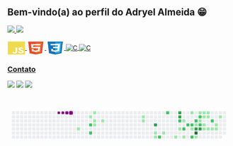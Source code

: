 ## Bem-vindo(a) ao perfil do Adryel Almeida 😁
 <div>
   <a href="https://github.com/Adryel7">
   <img height="180em" src="https://github-readme-stats.vercel.app/api?username=Adryel7&show_icons=true&theme=tokyonight&include_all_commits=true&count_private=true"/>
   <img height="180em" src="https://github-readme-stats.vercel.app/api/top-langs/?username=Adryel7&layout=compact&langs_count=6&theme=tokyonight"/>
</div>
    
<div style="display: inline_block"><br>
  <img align="center" alt="Js" height="30" width="40" src="https://raw.githubusercontent.com/devicons/devicon/master/icons/javascript/javascript-plain.svg">
  <img align="center" alt="HTML" height="30" width="40" src="https://raw.githubusercontent.com/devicons/devicon/master/icons/html5/html5-original.svg">
  <img align="center" alt="CSS" height="30" width="40" src="https://raw.githubusercontent.com/devicons/devicon/master/icons/css3/css3-original.svg">
  <img align="center" alt="C" height= "30" Width="40" src="https://cdn.jsdelivr.net/gh/devicons/devicon@latest/icons/c/c-original.svg" />
  <img align="center" alt="C" height= "30" Width="40" src="https://cdn.jsdelivr.net/gh/devicons/devicon@latest/icons/python/python-original.svg" />
</div>

### Contato
 
<div> 
  <a href="https://instagram.com/adryel7" target="_blank"><img src="https://img.shields.io/badge/-Instagram-%23E4405F?style=for-the-badge&logo=instagram&logoColor=white" target="_blank"></a>
  <a href = "mailto:adryel7@gmail.com"><img src="https://img.shields.io/badge/-Gmail-%23333?style=for-the-badge&logo=gmail&logoColor=white" target="_blank"></a>
  <a href="https://www.linkedin.com/in/adryel-almeida-052365321/" target="_blank"><img src="https://img.shields.io/badge/-LinkedIn-%230077B5?style=for-the-badge&logo=linkedin&logoColor=white" target="_blank"></a>
</div>
<br>
 
<svg viewBox="-16 -32 880 192" width="880" height="192" xmlns="http://www.w3.org/2000/svg"><style>@keyframes c0{12.28%{fill:var(--c1)}12.3%,to{fill:var(--ce)}}@keyframes c1{7.63%{fill:var(--c1)}7.65%,to{fill:var(--ce)}}@keyframes c2{69.43%{fill:var(--c2)}69.45%,to{fill:var(--ce)}}@keyframes c3{70.09%{fill:var(--c2)}70.11%,to{fill:var(--ce)}}@keyframes c4{6.97%{fill:var(--c1)}6.99%,to{fill:var(--ce)}}@keyframes c5{8.3%{fill:var(--c1)}8.32%,to{fill:var(--ce)}}@keyframes c6{8.63%{fill:var(--c1)}8.65%,to{fill:var(--ce)}}@keyframes c7{9.62%{fill:var(--c1)}9.64%,to{fill:var(--ce)}}@keyframes c8{18.59%{fill:var(--c1)}18.61%,to{fill:var(--ce)}}@keyframes c9{18.26%{fill:var(--c1)}18.28%,to{fill:var(--ce)}}@keyframes ca{76.07%{fill:var(--c3)}76.09%,to{fill:var(--ce)}}@keyframes cb{20.92%{fill:var(--c1)}20.94%,to{fill:var(--ce)}}@keyframes cc{21.25%{fill:var(--c1)}21.27%,to{fill:var(--ce)}}@keyframes cd{53.48%{fill:var(--c2)}53.5%,to{fill:var(--ce)}}@keyframes ce{22.91%{fill:var(--c1)}22.93%,to{fill:var(--ce)}}@keyframes cf{50.82%{fill:var(--c2)}50.84%,to{fill:var(--ce)}}@keyframes cg{24.24%{fill:var(--c1)}24.26%,to{fill:var(--ce)}}@keyframes ch{79.06%{fill:var(--c3)}79.08%,to{fill:var(--ce)}}@keyframes ci{78.73%{fill:var(--c3)}78.75%,to{fill:var(--ce)}}@keyframes cj{49.16%{fill:var(--c2)}49.18%,to{fill:var(--ce)}}@keyframes ck{25.9%{fill:var(--c1)}25.92%,to{fill:var(--ce)}}@keyframes cl{26.9%{fill:var(--c1)}26.92%,to{fill:var(--ce)}}@keyframes cm{48.16%{fill:var(--c2)}48.18%,to{fill:var(--ce)}}@keyframes cn{24.91%{fill:var(--c1)}24.93%,to{fill:var(--ce)}}@keyframes co{47.5%{fill:var(--c2)}47.52%,to{fill:var(--ce)}}@keyframes cp{28.23%{fill:var(--c1)}28.25%,to{fill:var(--ce)}}@keyframes cq{47.17%{fill:var(--c2)}47.19%,to{fill:var(--ce)}}@keyframes cr{39.52%{fill:var(--c1)}39.54%,to{fill:var(--ce)}}@keyframes cs{56.14%{fill:var(--c2)}56.16%,to{fill:var(--ce)}}@keyframes ct{46.5%{fill:var(--c2)}46.52%,to{fill:var(--ce)}}@keyframes cu{46.17%{fill:var(--c1)}46.19%,to{fill:var(--ce)}}@keyframes cv{81.72%{fill:var(--c3)}81.74%,to{fill:var(--ce)}}@keyframes cw{82.71%{fill:var(--c4)}82.73%,to{fill:var(--ce)}}@keyframes cx{37.2%{fill:var(--c1)}37.22%,to{fill:var(--ce)}}@keyframes cy{28.89%{fill:var(--c1)}28.91%,to{fill:var(--ce)}}@keyframes cz{44.51%{fill:var(--c2)}44.53%,to{fill:var(--ce)}}@keyframes c10{44.18%{fill:var(--c1)}44.2%,to{fill:var(--ce)}}@keyframes c11{45.84%{fill:var(--c2)}45.86%,to{fill:var(--ce)}}@keyframes c12{82.05%{fill:var(--c3)}82.07%,to{fill:var(--ce)}}@keyframes c13{29.23%{fill:var(--c1)}29.25%,to{fill:var(--ce)}}@keyframes c14{30.22%{fill:var(--c1)}30.24%,to{fill:var(--ce)}}@keyframes c15{30.89%{fill:var(--c1)}30.91%,to{fill:var(--ce)}}@keyframes c16{31.22%{fill:var(--c1)}31.24%,to{fill:var(--ce)}}@keyframes c17{29.56%{fill:var(--c1)}29.58%,to{fill:var(--ce)}}@keyframes c18{29.89%{fill:var(--c1)}29.91%,to{fill:var(--ce)}}@keyframes c19{31.55%{fill:var(--c1)}31.57%,to{fill:var(--ce)}}@keyframes c1a{59.13%{fill:var(--c2)}59.15%,to{fill:var(--ce)}}@keyframes c1b{31.88%{fill:var(--c1)}31.9%,to{fill:var(--ce)}}@keyframes c1c{32.55%{fill:var(--c1)}32.57%,to{fill:var(--ce)}}@keyframes c1d{32.22%{fill:var(--c1)}32.24%,to{fill:var(--ce)}}@keyframes c1e{33.54%{fill:var(--c1)}33.56%,to{fill:var(--ce)}}@keyframes u0{6.97%{transform:scale(0,1)}6.99%,7.63%{transform:scale(.03,1)}7.65%,8.3%{transform:scale(.06,1)}8.32%,8.63%{transform:scale(.1,1)}8.65%,9.62%{transform:scale(.13,1)}12.28%,9.64%{transform:scale(.16,1)}12.3%,18.26%{transform:scale(.19,1)}18.28%,18.59%{transform:scale(.23,1)}18.61%,20.92%{transform:scale(.26,1)}20.94%,21.25%{transform:scale(.29,1)}21.27%,22.91%{transform:scale(.32,1)}22.93%,24.24%{transform:scale(.35,1)}24.26%,24.91%{transform:scale(.39,1)}24.93%,25.9%{transform:scale(.42,1)}25.92%,26.9%{transform:scale(.45,1)}26.92%,28.23%{transform:scale(.48,1)}28.25%,28.89%{transform:scale(.52,1)}28.91%,29.23%{transform:scale(.55,1)}29.25%,29.56%{transform:scale(.58,1)}29.58%,29.89%{transform:scale(.61,1)}29.91%,30.22%{transform:scale(.65,1)}30.24%,30.89%{transform:scale(.68,1)}30.91%,31.22%{transform:scale(.71,1)}31.24%,31.55%{transform:scale(.74,1)}31.57%,31.88%{transform:scale(.77,1)}31.9%,32.22%{transform:scale(.81,1)}32.24%,32.55%{transform:scale(.84,1)}32.57%,33.54%{transform:scale(.87,1)}33.56%,37.2%{transform:scale(.9,1)}37.22%,39.52%{transform:scale(.94,1)}39.54%,44.18%{transform:scale(.97,1)}44.2%,to{transform:scale(1,1)}}@keyframes u1{44.51%{transform:scale(0,1)}44.53%,45.84%{transform:scale(.5,1)}45.86%,to{transform:scale(1,1)}}@keyframes u2{46.17%{transform:scale(0,1)}46.19%,to{transform:scale(1,1)}}@keyframes u3{46.5%{transform:scale(0,1)}46.52%,47.17%{transform:scale(.09,1)}47.19%,47.5%{transform:scale(.18,1)}47.52%,48.16%{transform:scale(.27,1)}48.18%,49.16%{transform:scale(.36,1)}49.18%,50.82%{transform:scale(.45,1)}50.84%,53.48%{transform:scale(.55,1)}53.5%,56.14%{transform:scale(.64,1)}56.16%,59.13%{transform:scale(.73,1)}59.15%,69.43%{transform:scale(.82,1)}69.45%,70.09%{transform:scale(.91,1)}70.11%,to{transform:scale(1,1)}}@keyframes u4{76.07%{transform:scale(0,1)}76.09%,78.73%{transform:scale(.2,1)}78.75%,79.06%{transform:scale(.4,1)}79.08%,81.72%{transform:scale(.6,1)}81.74%,82.05%{transform:scale(.8,1)}82.07%,to{transform:scale(1,1)}}@keyframes u5{82.71%{transform:scale(0,1)}82.73%,to{transform:scale(1,1)}}@keyframes s0{0%,99.67%{transform:translate(0,-16px)}.33%{transform:translate(0,0)}6.98%{transform:translate(320px,0)}7.31%{transform:translate(320px,16px)}7.64%{transform:translate(304px,16px)}69.1%,7.97%{transform:translate(304px,32px)}8.31%{transform:translate(320px,32px)}8.64%{transform:translate(320px,48px)}9.3%{transform:translate(352px,48px)}9.63%{transform:translate(352px,32px)}11.63%{transform:translate(256px,32px)}12.29%{transform:translate(256px,64px)}17.61%{transform:translate(512px,64px)}18.6%{transform:translate(512px,16px)}19.27%{transform:translate(544px,16px)}20.27%{transform:translate(544px,64px)}20.6%{transform:translate(560px,64px)}21.26%{transform:translate(560px,96px)}21.59%{transform:translate(544px,96px)}21.93%{transform:translate(544px,80px)}23.92%{transform:translate(640px,80px)}24.25%{transform:translate(640px,96px)}24.92%{transform:translate(672px,96px)}25.25%{transform:translate(672px,80px)}25.58%{transform:translate(656px,80px)}26.25%,78.07%{transform:translate(656px,48px)}26.58%,47.84%{transform:translate(672px,48px)}26.91%{transform:translate(672px,32px)}27.57%,46.84%{transform:translate(704px,32px)}28.24%{transform:translate(704px,0)}29.57%{transform:translate(768px,0)}29.9%{transform:translate(768px,16px)}30.23%,34.88%,44.85%{transform:translate(752px,16px)}31.23%{transform:translate(752px,64px)}32.23%{transform:translate(800px,64px)}32.56%{transform:translate(800px,48px)}32.89%{transform:translate(816px,48px)}33.55%{transform:translate(816px,16px)}36.21%,42.86%{transform:translate(752px,80px)}36.54%,42.52%,82.39%{transform:translate(736px,80px)}36.88%,42.19%{transform:translate(736px,96px)}37.21%,41.86%{transform:translate(720px,96px)}37.54%,41.53%{transform:translate(720px,112px)}38.21%,40.86%{transform:translate(688px,112px)}38.87%{transform:translate(688px,80px)}39.2%{transform:translate(704px,80px)}39.53%{transform:translate(704px,64px)}39.87%{transform:translate(688px,64px)}43.85%{transform:translate(752px,32px)}44.19%{transform:translate(736px,32px)}44.52%{transform:translate(736px,16px)}45.51%{transform:translate(752px,48px)}46.18%{transform:translate(720px,48px)}46.51%{transform:translate(720px,32px)}47.18%{transform:translate(704px,48px)}48.17%{transform:translate(672px,64px)}48.5%{transform:translate(656px,64px)}49.17%{transform:translate(656px,32px)}49.5%{transform:translate(640px,32px)}50.17%{transform:translate(640px,0)}51.5%{transform:translate(576px,0)}53.49%{transform:translate(576px,96px)}57.81%{transform:translate(784px,96px)}59.14%{transform:translate(784px,32px)}70.1%{transform:translate(304px,80px)}75.42%{transform:translate(560px,80px)}76.08%{transform:translate(560px,48px)}79.07%{transform:translate(656px,0)}80.4%{transform:translate(720px,0)}81.73%{transform:translate(720px,64px)}82.06%{transform:translate(736px,64px)}93.36%{transform:translate(208px,80px)}93.69%{transform:translate(208px,64px)}94.35%{transform:translate(176px,64px)}94.68%{transform:translate(176px,48px)}95.35%{transform:translate(144px,48px)}96.01%{transform:translate(144px,16px)}96.35%{transform:translate(128px,16px)}96.68%{transform:translate(128px,0)}97.67%{transform:translate(80px,0)}98.01%{transform:translate(80px,-16px)}}@keyframes s1{0%,99.67%{transform:translate(16px,-16px)}.33%{transform:translate(0,-16px)}.66%{transform:translate(0,0)}7.31%{transform:translate(320px,0)}7.64%{transform:translate(320px,16px)}7.97%{transform:translate(304px,16px)}69.44%,8.31%{transform:translate(304px,32px)}8.64%{transform:translate(320px,32px)}8.97%{transform:translate(320px,48px)}9.63%{transform:translate(352px,48px)}9.97%{transform:translate(352px,32px)}11.96%{transform:translate(256px,32px)}12.62%{transform:translate(256px,64px)}17.94%{transform:translate(512px,64px)}18.94%{transform:translate(512px,16px)}19.6%{transform:translate(544px,16px)}20.6%{transform:translate(544px,64px)}20.93%{transform:translate(560px,64px)}21.59%{transform:translate(560px,96px)}21.93%{transform:translate(544px,96px)}22.26%{transform:translate(544px,80px)}24.25%{transform:translate(640px,80px)}24.58%{transform:translate(640px,96px)}25.25%{transform:translate(672px,96px)}25.58%{transform:translate(672px,80px)}25.91%{transform:translate(656px,80px)}26.58%,78.41%{transform:translate(656px,48px)}26.91%,48.17%{transform:translate(672px,48px)}27.24%{transform:translate(672px,32px)}27.91%,47.18%{transform:translate(704px,32px)}28.57%{transform:translate(704px,0)}29.9%{transform:translate(768px,0)}30.23%{transform:translate(768px,16px)}30.56%,35.22%,45.18%{transform:translate(752px,16px)}31.56%{transform:translate(752px,64px)}32.56%{transform:translate(800px,64px)}32.89%{transform:translate(800px,48px)}33.22%{transform:translate(816px,48px)}33.89%{transform:translate(816px,16px)}36.54%,43.19%{transform:translate(752px,80px)}36.88%,42.86%,82.72%{transform:translate(736px,80px)}37.21%,42.52%{transform:translate(736px,96px)}37.54%,42.19%{transform:translate(720px,96px)}37.87%,41.86%{transform:translate(720px,112px)}38.54%,41.2%{transform:translate(688px,112px)}39.2%{transform:translate(688px,80px)}39.53%{transform:translate(704px,80px)}39.87%{transform:translate(704px,64px)}40.2%{transform:translate(688px,64px)}44.19%{transform:translate(752px,32px)}44.52%{transform:translate(736px,32px)}44.85%{transform:translate(736px,16px)}45.85%{transform:translate(752px,48px)}46.51%{transform:translate(720px,48px)}46.84%{transform:translate(720px,32px)}47.51%{transform:translate(704px,48px)}48.5%{transform:translate(672px,64px)}48.84%{transform:translate(656px,64px)}49.5%{transform:translate(656px,32px)}49.83%{transform:translate(640px,32px)}50.5%{transform:translate(640px,0)}51.83%{transform:translate(576px,0)}53.82%{transform:translate(576px,96px)}58.14%{transform:translate(784px,96px)}59.47%{transform:translate(784px,32px)}70.43%{transform:translate(304px,80px)}75.75%{transform:translate(560px,80px)}76.41%{transform:translate(560px,48px)}79.4%{transform:translate(656px,0)}80.73%{transform:translate(720px,0)}82.06%{transform:translate(720px,64px)}82.39%{transform:translate(736px,64px)}93.69%{transform:translate(208px,80px)}94.02%{transform:translate(208px,64px)}94.68%{transform:translate(176px,64px)}95.02%{transform:translate(176px,48px)}95.68%{transform:translate(144px,48px)}96.35%{transform:translate(144px,16px)}96.68%{transform:translate(128px,16px)}97.01%{transform:translate(128px,0)}98.01%{transform:translate(80px,0)}98.34%{transform:translate(80px,-16px)}}@keyframes s2{0%,99.67%{transform:translate(32px,-16px)}.66%{transform:translate(0,-16px)}1%{transform:translate(0,0)}7.64%{transform:translate(320px,0)}7.97%{transform:translate(320px,16px)}8.31%{transform:translate(304px,16px)}69.77%,8.64%{transform:translate(304px,32px)}8.97%{transform:translate(320px,32px)}9.3%{transform:translate(320px,48px)}9.97%{transform:translate(352px,48px)}10.3%{transform:translate(352px,32px)}12.29%{transform:translate(256px,32px)}12.96%{transform:translate(256px,64px)}18.27%{transform:translate(512px,64px)}19.27%{transform:translate(512px,16px)}19.93%{transform:translate(544px,16px)}20.93%{transform:translate(544px,64px)}21.26%{transform:translate(560px,64px)}21.93%{transform:translate(560px,96px)}22.26%{transform:translate(544px,96px)}22.59%{transform:translate(544px,80px)}24.58%{transform:translate(640px,80px)}24.92%{transform:translate(640px,96px)}25.58%{transform:translate(672px,96px)}25.91%{transform:translate(672px,80px)}26.25%{transform:translate(656px,80px)}26.91%,78.74%{transform:translate(656px,48px)}27.24%,48.5%{transform:translate(672px,48px)}27.57%{transform:translate(672px,32px)}28.24%,47.51%{transform:translate(704px,32px)}28.9%{transform:translate(704px,0)}30.23%{transform:translate(768px,0)}30.56%{transform:translate(768px,16px)}30.9%,35.55%,45.51%{transform:translate(752px,16px)}31.89%{transform:translate(752px,64px)}32.89%{transform:translate(800px,64px)}33.22%{transform:translate(800px,48px)}33.55%{transform:translate(816px,48px)}34.22%{transform:translate(816px,16px)}36.88%,43.52%{transform:translate(752px,80px)}37.21%,43.19%,83.06%{transform:translate(736px,80px)}37.54%,42.86%{transform:translate(736px,96px)}37.87%,42.52%{transform:translate(720px,96px)}38.21%,42.19%{transform:translate(720px,112px)}38.87%,41.53%{transform:translate(688px,112px)}39.53%{transform:translate(688px,80px)}39.87%{transform:translate(704px,80px)}40.2%{transform:translate(704px,64px)}40.53%{transform:translate(688px,64px)}44.52%{transform:translate(752px,32px)}44.85%{transform:translate(736px,32px)}45.18%{transform:translate(736px,16px)}46.18%{transform:translate(752px,48px)}46.84%{transform:translate(720px,48px)}47.18%{transform:translate(720px,32px)}47.84%{transform:translate(704px,48px)}48.84%{transform:translate(672px,64px)}49.17%{transform:translate(656px,64px)}49.83%{transform:translate(656px,32px)}50.17%{transform:translate(640px,32px)}50.83%{transform:translate(640px,0)}52.16%{transform:translate(576px,0)}54.15%{transform:translate(576px,96px)}58.47%{transform:translate(784px,96px)}59.8%{transform:translate(784px,32px)}70.76%{transform:translate(304px,80px)}76.08%{transform:translate(560px,80px)}76.74%{transform:translate(560px,48px)}79.73%{transform:translate(656px,0)}81.06%{transform:translate(720px,0)}82.39%{transform:translate(720px,64px)}82.72%{transform:translate(736px,64px)}94.02%{transform:translate(208px,80px)}94.35%{transform:translate(208px,64px)}95.02%{transform:translate(176px,64px)}95.35%{transform:translate(176px,48px)}96.01%{transform:translate(144px,48px)}96.68%{transform:translate(144px,16px)}97.01%{transform:translate(128px,16px)}97.34%{transform:translate(128px,0)}98.34%{transform:translate(80px,0)}98.67%{transform:translate(80px,-16px)}}@keyframes s3{0%,99.67%{transform:translate(48px,-16px)}1%{transform:translate(0,-16px)}1.33%{transform:translate(0,0)}7.97%{transform:translate(320px,0)}8.31%{transform:translate(320px,16px)}8.64%{transform:translate(304px,16px)}70.1%,8.97%{transform:translate(304px,32px)}9.3%{transform:translate(320px,32px)}9.63%{transform:translate(320px,48px)}10.3%{transform:translate(352px,48px)}10.63%{transform:translate(352px,32px)}12.62%{transform:translate(256px,32px)}13.29%{transform:translate(256px,64px)}18.6%{transform:translate(512px,64px)}19.6%{transform:translate(512px,16px)}20.27%{transform:translate(544px,16px)}21.26%{transform:translate(544px,64px)}21.59%{transform:translate(560px,64px)}22.26%{transform:translate(560px,96px)}22.59%{transform:translate(544px,96px)}22.92%{transform:translate(544px,80px)}24.92%{transform:translate(640px,80px)}25.25%{transform:translate(640px,96px)}25.91%{transform:translate(672px,96px)}26.25%{transform:translate(672px,80px)}26.58%{transform:translate(656px,80px)}27.24%,79.07%{transform:translate(656px,48px)}27.57%,48.84%{transform:translate(672px,48px)}27.91%{transform:translate(672px,32px)}28.57%,47.84%{transform:translate(704px,32px)}29.24%{transform:translate(704px,0)}30.56%{transform:translate(768px,0)}30.9%{transform:translate(768px,16px)}31.23%,35.88%,45.85%{transform:translate(752px,16px)}32.23%{transform:translate(752px,64px)}33.22%{transform:translate(800px,64px)}33.55%{transform:translate(800px,48px)}33.89%{transform:translate(816px,48px)}34.55%{transform:translate(816px,16px)}37.21%,43.85%{transform:translate(752px,80px)}37.54%,43.52%,83.39%{transform:translate(736px,80px)}37.87%,43.19%{transform:translate(736px,96px)}38.21%,42.86%{transform:translate(720px,96px)}38.54%,42.52%{transform:translate(720px,112px)}39.2%,41.86%{transform:translate(688px,112px)}39.87%{transform:translate(688px,80px)}40.2%{transform:translate(704px,80px)}40.53%{transform:translate(704px,64px)}40.86%{transform:translate(688px,64px)}44.85%{transform:translate(752px,32px)}45.18%{transform:translate(736px,32px)}45.51%{transform:translate(736px,16px)}46.51%{transform:translate(752px,48px)}47.18%{transform:translate(720px,48px)}47.51%{transform:translate(720px,32px)}48.17%{transform:translate(704px,48px)}49.17%{transform:translate(672px,64px)}49.5%{transform:translate(656px,64px)}50.17%{transform:translate(656px,32px)}50.5%{transform:translate(640px,32px)}51.16%{transform:translate(640px,0)}52.49%{transform:translate(576px,0)}54.49%{transform:translate(576px,96px)}58.8%{transform:translate(784px,96px)}60.13%{transform:translate(784px,32px)}71.1%{transform:translate(304px,80px)}76.41%{transform:translate(560px,80px)}77.08%{transform:translate(560px,48px)}80.07%{transform:translate(656px,0)}81.4%{transform:translate(720px,0)}82.72%{transform:translate(720px,64px)}83.06%{transform:translate(736px,64px)}94.35%{transform:translate(208px,80px)}94.68%{transform:translate(208px,64px)}95.35%{transform:translate(176px,64px)}95.68%{transform:translate(176px,48px)}96.35%{transform:translate(144px,48px)}97.01%{transform:translate(144px,16px)}97.34%{transform:translate(128px,16px)}97.67%{transform:translate(128px,0)}98.67%{transform:translate(80px,0)}99%{transform:translate(80px,-16px)}}:root{--cb:#1b1f230a;--cs:purple;--ce:#ebedf0;--c0:#ebedf0;--c1:#9be9a8;--c2:#40c463;--c3:#30a14e;--c4:#216e39}@media (prefers-color-scheme:dark){:root{--cb:#1b1f230a;--cs:purple;--ce:#161b22;--c1:#01311f;--c2:#034525;--c3:#0f6d31;--c4:#00c647}}.c{shape-rendering:geometricPrecision;rx:2;ry:2;fill:var(--ce);stroke-width:1px;stroke:var(--cb);animation:none 30100ms linear infinite}.c.c0,.c.c1{fill:var(--c1);animation-name:c0}.c.c1{animation-name:c1}.c.c2,.c.c3{fill:var(--c2);animation-name:c2}.c.c3{animation-name:c3}.c.c4,.c.c5,.c.c6{fill:var(--c1);animation-name:c4}.c.c5,.c.c6{animation-name:c5}.c.c6{animation-name:c6}.c.c7,.c.c8,.c.c9{fill:var(--c1);animation-name:c7}.c.c8,.c.c9{animation-name:c8}.c.c9{animation-name:c9}.c.ca{fill:var(--c3);animation-name:ca}.c.cb,.c.cc{fill:var(--c1);animation-name:cb}.c.cc{animation-name:cc}.c.cd{fill:var(--c2);animation-name:cd}.c.ce{fill:var(--c1);animation-name:ce}.c.cf{fill:var(--c2);animation-name:cf}.c.cg{fill:var(--c1);animation-name:cg}.c.ch,.c.ci{fill:var(--c3);animation-name:ch}.c.ci{animation-name:ci}.c.cj{fill:var(--c2);animation-name:cj}.c.ck,.c.cl{fill:var(--c1);animation-name:ck}.c.cl{animation-name:cl}.c.cm{fill:var(--c2);animation-name:cm}.c.cn{fill:var(--c1);animation-name:cn}.c.co{fill:var(--c2);animation-name:co}.c.cp{fill:var(--c1);animation-name:cp}.c.cq{fill:var(--c2);animation-name:cq}.c.cr{fill:var(--c1);animation-name:cr}.c.cs,.c.ct{fill:var(--c2);animation-name:cs}.c.ct{animation-name:ct}.c.cu{fill:var(--c1);animation-name:cu}.c.cv{fill:var(--c3);animation-name:cv}.c.cw{fill:var(--c4);animation-name:cw}.c.cx,.c.cy{fill:var(--c1);animation-name:cx}.c.cy{animation-name:cy}.c.cz{fill:var(--c2);animation-name:cz}.c.c10{fill:var(--c1);animation-name:c10}.c.c11{fill:var(--c2);animation-name:c11}.c.c12{fill:var(--c3);animation-name:c12}.c.c13{fill:var(--c1);animation-name:c13}.c.c14,.c.c15,.c.c16{fill:var(--c1);animation-name:c14}.c.c15,.c.c16{animation-name:c15}.c.c16{animation-name:c16}.c.c17,.c.c18,.c.c19{fill:var(--c1);animation-name:c17}.c.c18,.c.c19{animation-name:c18}.c.c19{animation-name:c19}.c.c1a{fill:var(--c2);animation-name:c1a}.c.c1b{fill:var(--c1);animation-name:c1b}.c.c1c,.c.c1d,.c.c1e{fill:var(--c1);animation-name:c1c}.c.c1d,.c.c1e{animation-name:c1d}.c.c1e{animation-name:c1e}.s,.u{animation:none linear 30100ms infinite}.u,.u.u0{transform-origin:0 0}.u{transform:scale(0,1)}.u.u0{fill:var(--c1);animation-name:u0}.u.u1{fill:var(--c2);animation-name:u1;transform-origin:515.5px 0}.u.u2{fill:var(--c1);animation-name:u2;transform-origin:548.7px 0}.u.u3{fill:var(--c2);animation-name:u3;transform-origin:565.3px 0}.u.u4{fill:var(--c3);animation-name:u4;transform-origin:748.2px 0}.u.u5{fill:var(--c4);animation-name:u5;transform-origin:831.4px 0}.s{shape-rendering:geometricPrecision;fill:var(--cs)}.s.s0{transform:translate(0,-16px);animation-name:s0}.s.s1{transform:translate(16px,-16px);animation-name:s1}.s.s2{transform:translate(32px,-16px);animation-name:s2}.s.s3{transform:translate(48px,-16px);animation-name:s3}</style><rect class="c" x="2" y="2" width="12" height="12"/><rect class="c" x="2" y="18" width="12" height="12"/><rect class="c" x="2" y="34" width="12" height="12"/><rect class="c" x="2" y="50" width="12" height="12"/><rect class="c" x="2" y="66" width="12" height="12"/><rect class="c" x="2" y="82" width="12" height="12"/><rect class="c" x="2" y="98" width="12" height="12"/><rect class="c" x="18" y="2" width="12" height="12"/><rect class="c" x="18" y="18" width="12" height="12"/><rect class="c" x="18" y="34" width="12" height="12"/><rect class="c" x="18" y="50" width="12" height="12"/><rect class="c" x="18" y="66" width="12" height="12"/><rect class="c" x="18" y="82" width="12" height="12"/><rect class="c" x="18" y="98" width="12" height="12"/><rect class="c" x="34" y="2" width="12" height="12"/><rect class="c" x="34" y="18" width="12" height="12"/><rect class="c" x="34" y="34" width="12" height="12"/><rect class="c" x="34" y="50" width="12" height="12"/><rect class="c" x="34" y="66" width="12" height="12"/><rect class="c" x="34" y="82" width="12" height="12"/><rect class="c" x="34" y="98" width="12" height="12"/><rect class="c" x="50" y="2" width="12" height="12"/><rect class="c" x="50" y="18" width="12" height="12"/><rect class="c" x="50" y="34" width="12" height="12"/><rect class="c" x="50" y="50" width="12" height="12"/><rect class="c" x="50" y="66" width="12" height="12"/><rect class="c" x="50" y="82" width="12" height="12"/><rect class="c" x="50" y="98" width="12" height="12"/><rect class="c" x="66" y="2" width="12" height="12"/><rect class="c" x="66" y="18" width="12" height="12"/><rect class="c" x="66" y="34" width="12" height="12"/><rect class="c" x="66" y="50" width="12" height="12"/><rect class="c" x="66" y="66" width="12" height="12"/><rect class="c" x="66" y="82" width="12" height="12"/><rect class="c" x="66" y="98" width="12" height="12"/><rect class="c" x="82" y="2" width="12" height="12"/><rect class="c" x="82" y="18" width="12" height="12"/><rect class="c" x="82" y="34" width="12" height="12"/><rect class="c" x="82" y="50" width="12" height="12"/><rect class="c" x="82" y="66" width="12" height="12"/><rect class="c" x="82" y="82" width="12" height="12"/><rect class="c" x="82" y="98" width="12" height="12"/><rect class="c" x="98" y="2" width="12" height="12"/><rect class="c" x="98" y="18" width="12" height="12"/><rect class="c" x="98" y="34" width="12" height="12"/><rect class="c" x="98" y="50" width="12" height="12"/><rect class="c" x="98" y="66" width="12" height="12"/><rect class="c" x="98" y="82" width="12" height="12"/><rect class="c" x="98" y="98" width="12" height="12"/><rect class="c" x="114" y="2" width="12" height="12"/><rect class="c" x="114" y="18" width="12" height="12"/><rect class="c" x="114" y="34" width="12" height="12"/><rect class="c" x="114" y="50" width="12" height="12"/><rect class="c" x="114" y="66" width="12" height="12"/><rect class="c" x="114" y="82" width="12" height="12"/><rect class="c" x="114" y="98" width="12" height="12"/><rect class="c" x="130" y="2" width="12" height="12"/><rect class="c" x="130" y="18" width="12" height="12"/><rect class="c" x="130" y="34" width="12" height="12"/><rect class="c" x="130" y="50" width="12" height="12"/><rect class="c" x="130" y="66" width="12" height="12"/><rect class="c" x="130" y="82" width="12" height="12"/><rect class="c" x="130" y="98" width="12" height="12"/><rect class="c" x="146" y="2" width="12" height="12"/><rect class="c" x="146" y="18" width="12" height="12"/><rect class="c" x="146" y="34" width="12" height="12"/><rect class="c" x="146" y="50" width="12" height="12"/><rect class="c" x="146" y="66" width="12" height="12"/><rect class="c" x="146" y="82" width="12" height="12"/><rect class="c" x="146" y="98" width="12" height="12"/><rect class="c" x="162" y="2" width="12" height="12"/><rect class="c" x="162" y="18" width="12" height="12"/><rect class="c" x="162" y="34" width="12" height="12"/><rect class="c" x="162" y="50" width="12" height="12"/><rect class="c" x="162" y="66" width="12" height="12"/><rect class="c" x="162" y="82" width="12" height="12"/><rect class="c" x="162" y="98" width="12" height="12"/><rect class="c" x="178" y="2" width="12" height="12"/><rect class="c" x="178" y="18" width="12" height="12"/><rect class="c" x="178" y="34" width="12" height="12"/><rect class="c" x="178" y="50" width="12" height="12"/><rect class="c" x="178" y="66" width="12" height="12"/><rect class="c" x="178" y="82" width="12" height="12"/><rect class="c" x="178" y="98" width="12" height="12"/><rect class="c" x="194" y="2" width="12" height="12"/><rect class="c" x="194" y="18" width="12" height="12"/><rect class="c" x="194" y="34" width="12" height="12"/><rect class="c" x="194" y="50" width="12" height="12"/><rect class="c" x="194" y="66" width="12" height="12"/><rect class="c" x="194" y="82" width="12" height="12"/><rect class="c" x="194" y="98" width="12" height="12"/><rect class="c" x="210" y="2" width="12" height="12"/><rect class="c" x="210" y="18" width="12" height="12"/><rect class="c" x="210" y="34" width="12" height="12"/><rect class="c" x="210" y="50" width="12" height="12"/><rect class="c" x="210" y="66" width="12" height="12"/><rect class="c" x="210" y="82" width="12" height="12"/><rect class="c" x="210" y="98" width="12" height="12"/><rect class="c" x="226" y="2" width="12" height="12"/><rect class="c" x="226" y="18" width="12" height="12"/><rect class="c" x="226" y="34" width="12" height="12"/><rect class="c" x="226" y="50" width="12" height="12"/><rect class="c" x="226" y="66" width="12" height="12"/><rect class="c" x="226" y="82" width="12" height="12"/><rect class="c" x="226" y="98" width="12" height="12"/><rect class="c" x="242" y="2" width="12" height="12"/><rect class="c" x="242" y="18" width="12" height="12"/><rect class="c" x="242" y="34" width="12" height="12"/><rect class="c" x="242" y="50" width="12" height="12"/><rect class="c" x="242" y="66" width="12" height="12"/><rect class="c" x="242" y="82" width="12" height="12"/><rect class="c" x="242" y="98" width="12" height="12"/><rect class="c" x="258" y="2" width="12" height="12"/><rect class="c" x="258" y="18" width="12" height="12"/><rect class="c" x="258" y="34" width="12" height="12"/><rect class="c" x="258" y="50" width="12" height="12"/><rect class="c c0" x="258" y="66" width="12" height="12"/><rect class="c" x="258" y="82" width="12" height="12"/><rect class="c" x="258" y="98" width="12" height="12"/><rect class="c" x="274" y="2" width="12" height="12"/><rect class="c" x="274" y="18" width="12" height="12"/><rect class="c" x="274" y="34" width="12" height="12"/><rect class="c" x="274" y="50" width="12" height="12"/><rect class="c" x="274" y="66" width="12" height="12"/><rect class="c" x="274" y="82" width="12" height="12"/><rect class="c" x="274" y="98" width="12" height="12"/><rect class="c" x="290" y="2" width="12" height="12"/><rect class="c" x="290" y="18" width="12" height="12"/><rect class="c" x="290" y="34" width="12" height="12"/><rect class="c" x="290" y="50" width="12" height="12"/><rect class="c" x="290" y="66" width="12" height="12"/><rect class="c" x="290" y="82" width="12" height="12"/><rect class="c" x="290" y="98" width="12" height="12"/><rect class="c" x="306" y="2" width="12" height="12"/><rect class="c c1" x="306" y="18" width="12" height="12"/><rect class="c" x="306" y="34" width="12" height="12"/><rect class="c c2" x="306" y="50" width="12" height="12"/><rect class="c" x="306" y="66" width="12" height="12"/><rect class="c c3" x="306" y="82" width="12" height="12"/><rect class="c" x="306" y="98" width="12" height="12"/><rect class="c c4" x="322" y="2" width="12" height="12"/><rect class="c" x="322" y="18" width="12" height="12"/><rect class="c c5" x="322" y="34" width="12" height="12"/><rect class="c c6" x="322" y="50" width="12" height="12"/><rect class="c" x="322" y="66" width="12" height="12"/><rect class="c" x="322" y="82" width="12" height="12"/><rect class="c" x="322" y="98" width="12" height="12"/><rect class="c" x="338" y="2" width="12" height="12"/><rect class="c" x="338" y="18" width="12" height="12"/><rect class="c" x="338" y="34" width="12" height="12"/><rect class="c" x="338" y="50" width="12" height="12"/><rect class="c" x="338" y="66" width="12" height="12"/><rect class="c" x="338" y="82" width="12" height="12"/><rect class="c" x="338" y="98" width="12" height="12"/><rect class="c" x="354" y="2" width="12" height="12"/><rect class="c" x="354" y="18" width="12" height="12"/><rect class="c c7" x="354" y="34" width="12" height="12"/><rect class="c" x="354" y="50" width="12" height="12"/><rect class="c" x="354" y="66" width="12" height="12"/><rect class="c" x="354" y="82" width="12" height="12"/><rect class="c" x="354" y="98" width="12" height="12"/><rect class="c" x="370" y="2" width="12" height="12"/><rect class="c" x="370" y="18" width="12" height="12"/><rect class="c" x="370" y="34" width="12" height="12"/><rect class="c" x="370" y="50" width="12" height="12"/><rect class="c" x="370" y="66" width="12" height="12"/><rect class="c" x="370" y="82" width="12" height="12"/><rect class="c" x="370" y="98" width="12" height="12"/><rect class="c" x="386" y="2" width="12" height="12"/><rect class="c" x="386" y="18" width="12" height="12"/><rect class="c" x="386" y="34" width="12" height="12"/><rect class="c" x="386" y="50" width="12" height="12"/><rect class="c" x="386" y="66" width="12" height="12"/><rect class="c" x="386" y="82" width="12" height="12"/><rect class="c" x="386" y="98" width="12" height="12"/><rect class="c" x="402" y="2" width="12" height="12"/><rect class="c" x="402" y="18" width="12" height="12"/><rect class="c" x="402" y="34" width="12" height="12"/><rect class="c" x="402" y="50" width="12" height="12"/><rect class="c" x="402" y="66" width="12" height="12"/><rect class="c" x="402" y="82" width="12" height="12"/><rect class="c" x="402" y="98" width="12" height="12"/><rect class="c" x="418" y="2" width="12" height="12"/><rect class="c" x="418" y="18" width="12" height="12"/><rect class="c" x="418" y="34" width="12" height="12"/><rect class="c" x="418" y="50" width="12" height="12"/><rect class="c" x="418" y="66" width="12" height="12"/><rect class="c" x="418" y="82" width="12" height="12"/><rect class="c" x="418" y="98" width="12" height="12"/><rect class="c" x="434" y="2" width="12" height="12"/><rect class="c" x="434" y="18" width="12" height="12"/><rect class="c" x="434" y="34" width="12" height="12"/><rect class="c" x="434" y="50" width="12" height="12"/><rect class="c" x="434" y="66" width="12" height="12"/><rect class="c" x="434" y="82" width="12" height="12"/><rect class="c" x="434" y="98" width="12" height="12"/><rect class="c" x="450" y="2" width="12" height="12"/><rect class="c" x="450" y="18" width="12" height="12"/><rect class="c" x="450" y="34" width="12" height="12"/><rect class="c" x="450" y="50" width="12" height="12"/><rect class="c" x="450" y="66" width="12" height="12"/><rect class="c" x="450" y="82" width="12" height="12"/><rect class="c" x="450" y="98" width="12" height="12"/><rect class="c" x="466" y="2" width="12" height="12"/><rect class="c" x="466" y="18" width="12" height="12"/><rect class="c" x="466" y="34" width="12" height="12"/><rect class="c" x="466" y="50" width="12" height="12"/><rect class="c" x="466" y="66" width="12" height="12"/><rect class="c" x="466" y="82" width="12" height="12"/><rect class="c" x="466" y="98" width="12" height="12"/><rect class="c" x="482" y="2" width="12" height="12"/><rect class="c" x="482" y="18" width="12" height="12"/><rect class="c" x="482" y="34" width="12" height="12"/><rect class="c" x="482" y="50" width="12" height="12"/><rect class="c" x="482" y="66" width="12" height="12"/><rect class="c" x="482" y="82" width="12" height="12"/><rect class="c" x="482" y="98" width="12" height="12"/><rect class="c" x="498" y="2" width="12" height="12"/><rect class="c" x="498" y="18" width="12" height="12"/><rect class="c" x="498" y="34" width="12" height="12"/><rect class="c" x="498" y="50" width="12" height="12"/><rect class="c" x="498" y="66" width="12" height="12"/><rect class="c" x="498" y="82" width="12" height="12"/><rect class="c" x="498" y="98" width="12" height="12"/><rect class="c" x="514" y="2" width="12" height="12"/><rect class="c c8" x="514" y="18" width="12" height="12"/><rect class="c c9" x="514" y="34" width="12" height="12"/><rect class="c" x="514" y="50" width="12" height="12"/><rect class="c" x="514" y="66" width="12" height="12"/><rect class="c" x="514" y="82" width="12" height="12"/><rect class="c" x="514" y="98" width="12" height="12"/><rect class="c" x="530" y="2" width="12" height="12"/><rect class="c" x="530" y="18" width="12" height="12"/><rect class="c" x="530" y="34" width="12" height="12"/><rect class="c" x="530" y="50" width="12" height="12"/><rect class="c" x="530" y="66" width="12" height="12"/><rect class="c" x="530" y="82" width="12" height="12"/><rect class="c" x="530" y="98" width="12" height="12"/><rect class="c" x="546" y="2" width="12" height="12"/><rect class="c" x="546" y="18" width="12" height="12"/><rect class="c" x="546" y="34" width="12" height="12"/><rect class="c" x="546" y="50" width="12" height="12"/><rect class="c" x="546" y="66" width="12" height="12"/><rect class="c" x="546" y="82" width="12" height="12"/><rect class="c" x="546" y="98" width="12" height="12"/><rect class="c" x="562" y="2" width="12" height="12"/><rect class="c" x="562" y="18" width="12" height="12"/><rect class="c" x="562" y="34" width="12" height="12"/><rect class="c ca" x="562" y="50" width="12" height="12"/><rect class="c" x="562" y="66" width="12" height="12"/><rect class="c cb" x="562" y="82" width="12" height="12"/><rect class="c cc" x="562" y="98" width="12" height="12"/><rect class="c" x="578" y="2" width="12" height="12"/><rect class="c" x="578" y="18" width="12" height="12"/><rect class="c" x="578" y="34" width="12" height="12"/><rect class="c" x="578" y="50" width="12" height="12"/><rect class="c" x="578" y="66" width="12" height="12"/><rect class="c" x="578" y="82" width="12" height="12"/><rect class="c cd" x="578" y="98" width="12" height="12"/><rect class="c" x="594" y="2" width="12" height="12"/><rect class="c" x="594" y="18" width="12" height="12"/><rect class="c" x="594" y="34" width="12" height="12"/><rect class="c" x="594" y="50" width="12" height="12"/><rect class="c" x="594" y="66" width="12" height="12"/><rect class="c ce" x="594" y="82" width="12" height="12"/><rect class="c" x="594" y="98" width="12" height="12"/><rect class="c cf" x="610" y="2" width="12" height="12"/><rect class="c" x="610" y="18" width="12" height="12"/><rect class="c" x="610" y="34" width="12" height="12"/><rect class="c" x="610" y="50" width="12" height="12"/><rect class="c" x="610" y="66" width="12" height="12"/><rect class="c" x="610" y="82" width="12" height="12"/><rect class="c" x="610" y="98" width="12" height="12"/><rect class="c" x="626" y="2" width="12" height="12"/><rect class="c" x="626" y="18" width="12" height="12"/><rect class="c" x="626" y="34" width="12" height="12"/><rect class="c" x="626" y="50" width="12" height="12"/><rect class="c" x="626" y="66" width="12" height="12"/><rect class="c" x="626" y="82" width="12" height="12"/><rect class="c" x="626" y="98" width="12" height="12"/><rect class="c" x="642" y="2" width="12" height="12"/><rect class="c" x="642" y="18" width="12" height="12"/><rect class="c" x="642" y="34" width="12" height="12"/><rect class="c" x="642" y="50" width="12" height="12"/><rect class="c" x="642" y="66" width="12" height="12"/><rect class="c" x="642" y="82" width="12" height="12"/><rect class="c cg" x="642" y="98" width="12" height="12"/><rect class="c ch" x="658" y="2" width="12" height="12"/><rect class="c ci" x="658" y="18" width="12" height="12"/><rect class="c cj" x="658" y="34" width="12" height="12"/><rect class="c" x="658" y="50" width="12" height="12"/><rect class="c ck" x="658" y="66" width="12" height="12"/><rect class="c" x="658" y="82" width="12" height="12"/><rect class="c" x="658" y="98" width="12" height="12"/><rect class="c" x="674" y="2" width="12" height="12"/><rect class="c" x="674" y="18" width="12" height="12"/><rect class="c cl" x="674" y="34" width="12" height="12"/><rect class="c" x="674" y="50" width="12" height="12"/><rect class="c cm" x="674" y="66" width="12" height="12"/><rect class="c" x="674" y="82" width="12" height="12"/><rect class="c cn" x="674" y="98" width="12" height="12"/><rect class="c" x="690" y="2" width="12" height="12"/><rect class="c" x="690" y="18" width="12" height="12"/><rect class="c" x="690" y="34" width="12" height="12"/><rect class="c co" x="690" y="50" width="12" height="12"/><rect class="c" x="690" y="66" width="12" height="12"/><rect class="c" x="690" y="82" width="12" height="12"/><rect class="c" x="690" y="98" width="12" height="12"/><rect class="c cp" x="706" y="2" width="12" height="12"/><rect class="c" x="706" y="18" width="12" height="12"/><rect class="c" x="706" y="34" width="12" height="12"/><rect class="c cq" x="706" y="50" width="12" height="12"/><rect class="c cr" x="706" y="66" width="12" height="12"/><rect class="c" x="706" y="82" width="12" height="12"/><rect class="c cs" x="706" y="98" width="12" height="12"/><rect class="c" x="722" y="2" width="12" height="12"/><rect class="c" x="722" y="18" width="12" height="12"/><rect class="c ct" x="722" y="34" width="12" height="12"/><rect class="c cu" x="722" y="50" width="12" height="12"/><rect class="c cv" x="722" y="66" width="12" height="12"/><rect class="c cw" x="722" y="82" width="12" height="12"/><rect class="c cx" x="722" y="98" width="12" height="12"/><rect class="c cy" x="738" y="2" width="12" height="12"/><rect class="c cz" x="738" y="18" width="12" height="12"/><rect class="c c10" x="738" y="34" width="12" height="12"/><rect class="c c11" x="738" y="50" width="12" height="12"/><rect class="c c12" x="738" y="66" width="12" height="12"/><rect class="c" x="738" y="82" width="12" height="12"/><rect class="c" x="738" y="98" width="12" height="12"/><rect class="c c13" x="754" y="2" width="12" height="12"/><rect class="c c14" x="754" y="18" width="12" height="12"/><rect class="c" x="754" y="34" width="12" height="12"/><rect class="c c15" x="754" y="50" width="12" height="12"/><rect class="c c16" x="754" y="66" width="12" height="12"/><rect class="c" x="754" y="82" width="12" height="12"/><rect class="c" x="754" y="98" width="12" height="12"/><rect class="c c17" x="770" y="2" width="12" height="12"/><rect class="c c18" x="770" y="18" width="12" height="12"/><rect class="c" x="770" y="34" width="12" height="12"/><rect class="c" x="770" y="50" width="12" height="12"/><rect class="c c19" x="770" y="66" width="12" height="12"/><rect class="c" x="770" y="82" width="12" height="12"/><rect class="c" x="770" y="98" width="12" height="12"/><rect class="c" x="786" y="2" width="12" height="12"/><rect class="c" x="786" y="18" width="12" height="12"/><rect class="c c1a" x="786" y="34" width="12" height="12"/><rect class="c" x="786" y="50" width="12" height="12"/><rect class="c c1b" x="786" y="66" width="12" height="12"/><rect class="c" x="786" y="82" width="12" height="12"/><rect class="c" x="786" y="98" width="12" height="12"/><rect class="c" x="802" y="2" width="12" height="12"/><rect class="c" x="802" y="18" width="12" height="12"/><rect class="c" x="802" y="34" width="12" height="12"/><rect class="c c1c" x="802" y="50" width="12" height="12"/><rect class="c c1d" x="802" y="66" width="12" height="12"/><rect class="c" x="802" y="82" width="12" height="12"/><rect class="c" x="802" y="98" width="12" height="12"/><rect class="c" x="818" y="2" width="12" height="12"/><rect class="c c1e" x="818" y="18" width="12" height="12"/><rect class="c" x="818" y="34" width="12" height="12"/><rect class="c" x="818" y="50" width="12" height="12"/><rect class="c" x="818" y="66" width="12" height="12"/><rect class="c" x="818" y="82" width="12" height="12"/><rect class="c" x="818" y="98" width="12" height="12"/><rect class="c" x="834" y="2" width="12" height="12"/><rect class="c" x="834" y="18" width="12" height="12"/><rect class="c" x="834" y="34" width="12" height="12"/><rect class="c" x="834" y="50" width="12" height="12"/><rect class="c" x="834" y="66" width="12" height="12"/><rect class="c" x="834" y="82" width="12" height="12"/><rect class="u u0" height="12" width="516.1" x="0.0" y="144"/><rect class="u u1" height="12" width="33.9" x="515.5" y="144"/><rect class="u u2" height="12" width="17.2" x="548.7" y="144"/><rect class="u u3" height="12" width="183.5" x="565.3" y="144"/><rect class="u u4" height="12" width="83.7" x="748.2" y="144"/><rect class="u u5" height="12" width="17.2" x="831.4" y="144"/><rect class="s s0" x="0.8" y="0.8" width="14.4" height="14.4" rx="4.5" ry="4.5"/><rect class="s s1" x="1.8" y="1.8" width="12.3" height="12.3" rx="4.1" ry="4.1"/><rect class="s s2" x="2.6" y="2.6" width="10.8" height="10.8" rx="3.6" ry="3.6"/><rect class="s s3" x="3.0" y="3.0" width="9.9" height="9.9" rx="3.3" ry="3.3"/></svg>

